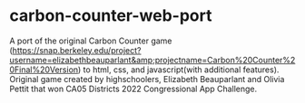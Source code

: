 # carbon-counter-web-port
A port of the original Carbon Counter game (https://snap.berkeley.edu/project?username=elizabethbeauparlant&amp;projectname=Carbon%20Counter%20Final%20Version) to html, css, and javascript(with additional features).  Original game created by highschoolers, Elizabeth Beauparlant and Olivia Pettit that won CA05 Districts 2022 Congressional App Challenge.
